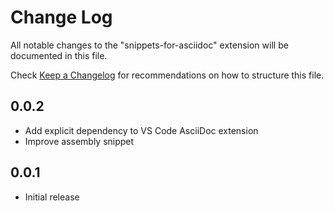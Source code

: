 # Change Log

All notable changes to the "snippets-for-asciidoc" extension will be documented in this file.

Check [Keep a Changelog](http://keepachangelog.com/) for recommendations on how to structure this file.

## 0.0.2

- Add explicit dependency to VS Code AsciiDoc extension
- Improve assembly snippet

## 0.0.1

- Initial release
